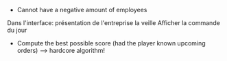 - Cannot have a negative amount of employees

Dans l'interface: présentation de l'entreprise la veille
Afficher la commande du jour

- Compute the best possible score (had the player known upcoming orders)
--> hardcore algorithm!
